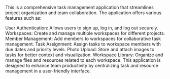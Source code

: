 This is a comprehensive task management application that streamlines project organization and team collaboration. The application offers various features such as:

User Authentication: Allows users to sign up, log in, and log out securely.
Workspaces: Create and manage multiple workspaces for different projects.
Member Management: Add members to workspaces for collaborative task management.
Task Assignment: Assign tasks to workspace members with due dates and priority levels.
Photo Upload: Store and attach images to tasks for better context and visualization.
Workspace Library: Organize and manage files and resources related to each workspace.
This application is designed to enhance team productivity by centralizing task and resource management in a user-friendly interface.
